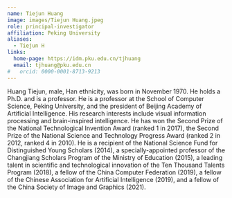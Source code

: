 ```yaml
---
name: Tiejun Huang
image: images/Tiejun Huang.jpeg
role: principal-investigator
affiliation: Peking University
aliases:
  - Tiejun H
links:
  home-page: https://idm.pku.edu.cn/tjhuang
  email: tjhuang@pku.edu.cn
#   orcid: 0000-0001-8713-9213
---
```


Huang Tiejun, male, Han ethnicity, was born in November 1970. He holds a Ph.D. and is a professor. He is a professor at the School of Computer Science, Peking University, and the president of Beijing Academy of Artificial Intelligence. His research interests include visual information processing and brain-inspired intelligence. He has won the Second Prize of the National Technological Invention Award (ranked 1 in 2017), the Second Prize of the National Science and Technology Progress Award (ranked 2 in 2012, ranked 4 in 2010). He is a recipient of the National Science Fund for Distinguished Young Scholars (2014), a specially-appointed professor of the Changjiang Scholars Program of the Ministry of Education (2015), a leading talent in scientific and technological innovation of the Ten Thousand Talents Program (2018), a fellow of the China Computer Federation (2019), a fellow of the Chinese Association for Artificial Intelligence (2019), and a fellow of the China Society of Image and Graphics (2021).
